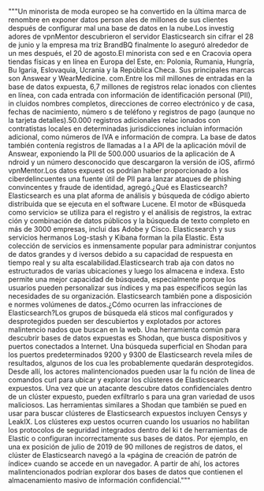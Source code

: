 """Un minorista de moda europeo se ha convertido en la última marca de renombre en exponer datos person
ales de millones de sus clientes después de configurar mal una base de datos en la nube.Los investig
adores de vpnMentor descubrieron el servidor Elasticsearch sin cifrar el 28 de junio y la empresa ma
triz BrandBQ finalmente lo aseguró alrededor de un mes después, el 20 de agosto.El minorista con sed
e en Cracovia opera tiendas físicas y en línea en Europa del Este, en: Polonia, Rumania, Hungría, Bu
lgaria, Eslovaquia, Ucrania y la República Checa. Sus principales marcas son Answear y WearMedicine.
com.Entre los mil millones de entradas en la base de datos expuesta, 6,7 millones de registros relac
ionados con clientes en línea, con cada entrada con información de identificación personal (PII), in
cluidos nombres completos, direcciones de correo electrónico y de casa, fechas de nacimiento, número
s de teléfono y registros de pago (aunque no la tarjeta detalles).50.000 registros adicionales relac
ionados con contratistas locales en determinadas jurisdicciones incluían información adicional, como
 números de IVA e información de compra. La base de datos también contenía registros de llamadas a l
a API de la aplicación móvil de Answear, exponiendo la PII de 500.000 usuarios de la aplicación de A
ndroid y un número desconocido que descargaron la versión de iOS, afirmó vpnMentor.Los datos expuest
os podrían haber proporcionado a los ciberdelincuentes una fuente útil de PII para lanzar ataques de
 phishing convincentes y fraude de identidad, agregó.¿Qué es Elasticsearch?Elasticsearch es una plat
aforma de análisis y búsqueda de código abierto distribuida que se ejecuta en el software Lucene. El
 motor de «Búsqueda como servicio» se utiliza para el registro y el análisis de registros, la extrac
ción y combinación de datos públicos y la búsqueda de texto completo en más de 3000 empresas, inclui
das Adobe y Cisco. Elasticsearch y sus servicios hermanos Log-stash y Kibana forman la pila Elastic.
 Esta colección de servicios es inmensamente popular para administrar conjuntos de datos grandes y d
iversos debido a su capacidad de respuesta en tiempo real y su alta escalabilidad.Elasticsearch trab
aja con datos no estructurados de varias ubicaciones y luego los almacena e indexa. Esto permite una
 mejor capacidad de búsqueda, especialmente porque los usuarios pueden personalizar sus índices y ma
pas específicos según las necesidades de su organización. Elasticsearch también pone a disposición e
normes volúmenes de datos.¿Cómo ocurren las infracciones de Elasticsearch?Los grupos de búsqueda elá
sticos mal configurados y desprotegidos pueden ser descubiertos y explotados por actores malintencio
nados que buscan en la web. Una herramienta común para descubrir bases de datos expuestas es Shodan,
 que busca dispositivos y puertos conectados a Internet. Una búsqueda superficial en Shodan para los
 puertos predeterminados 9200 y 9300 de Elasticsearch revela miles de resultados, algunos de los cua
les probablemente quedarán desprotegidos. Desde allí, los actores malintencionados pueden usar la fu
nción de línea de comandos curl para ubicar y explorar los clústeres de Elasticsearch expuestos. Una
 vez que un atacante descubre datos confidenciales dentro de un clúster expuesto, pueden exfiltrarlo
s para una gran variedad de usos maliciosos. Las herramientas similares a Shodan que también se pued
en usar para buscar clústeres de Elasticsearch expuestos incluyen Censys y LeakIX. Los clústeres exp
uestos ocurren cuando los usuarios no habilitan los protocolos de seguridad integrados dentro del ki
t de herramientas de Elastic o configuran incorrectamente sus bases de datos. Por ejemplo, en una ex
posición de julio de 2019 de 90 millones de registros de datos, el clúster de Elasticsearch navegó a
 la «página de creación de patrón de índice» cuando se accede en un navegador. A partir de ahí, los 
actores malintencionados podrían explorar dos bases de datos que contienen el almacenamiento masivo 
de información confidencial."""